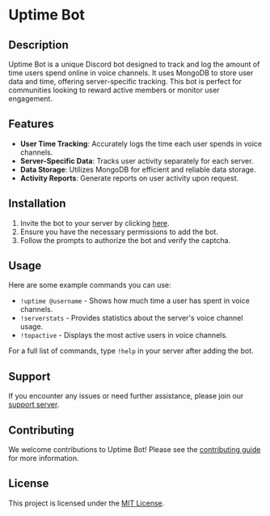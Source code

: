 
# Uptime Bot

## Description

Uptime Bot is a unique Discord bot designed to track and log the amount of time users spend online in voice channels. It uses MongoDB to store user data and time, offering server-specific tracking. This bot is perfect for communities looking to reward active members or monitor user engagement.

## Features

-   **User Time Tracking**: Accurately logs the time each user spends in voice channels.
-   **Server-Specific Data**: Tracks user activity separately for each server.
-   **Data Storage**: Utilizes MongoDB for efficient and reliable data storage.
-   **Activity Reports**: Generate reports on user activity upon request.

## Installation

1.  Invite the bot to your server by clicking  [here](https://imagine.wpp.ai/9cbac72b-c9aa-4ee1-ade5-68805b078f90/insert-bot-invite-link-here).
2.  Ensure you have the necessary permissions to add the bot.
3.  Follow the prompts to authorize the bot and verify the captcha.

## Usage

Here are some example commands you can use:

-   `!uptime @username`  - Shows how much time a user has spent in voice channels.
-   `!serverstats`  - Provides statistics about the server's voice channel usage.
-   `!topactive`  - Displays the most active users in voice channels.

For a full list of commands, type  `!help`  in your server after adding the bot.

## Support

If you encounter any issues or need further assistance, please join our  [support server](https://imagine.wpp.ai/9cbac72b-c9aa-4ee1-ade5-68805b078f90/insert-support-server-link-here).

## Contributing

We welcome contributions to Uptime Bot! Please see the  [contributing guide](https://imagine.wpp.ai/9cbac72b-c9aa-4ee1-ade5-68805b078f90/insert-contributing-guide-link-here)  for more information.

## License

This project is licensed under the  [MIT License](https://imagine.wpp.ai/9cbac72b-c9aa-4ee1-ade5-68805b078f90/insert-license-link-here).

